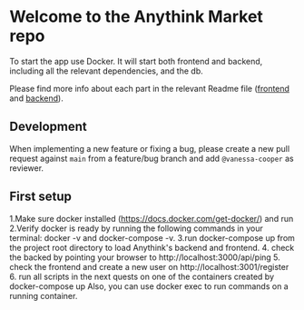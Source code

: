 # Welcome to the Anythink Market repo

To start the app use Docker. It will start both frontend and backend, including all the relevant dependencies, and the db.

Please find more info about each part in the relevant Readme file ([frontend](frontend/readme.md) and [backend](backend/README.md)).

## Development

When implementing a new feature or fixing a bug, please create a new pull request against `main` from a feature/bug branch and add `@vanessa-cooper` as reviewer.

## First setup
1.Make sure  docker installed (https://docs.docker.com/get-docker/) and run 
2.Verify docker is ready by running the following commands in your terminal: docker -v and docker-compose -v.
3.run docker-compose up from the project root directory to load Anythink's backend and frontend.
4. check the backed by pointing your browser to http://localhost:3000/api/ping
5. check the frontend and create a new user on http://localhost:3001/register
6. run all scripts in the next quests on one of the containers created by docker-compose up  Also, you can use docker exec to run commands on a running container.
